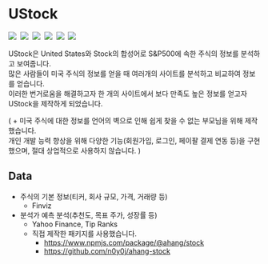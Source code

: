 # UStock

<p align="start">
<img src="https://img.shields.io/badge/React-61DAFB?style=flat-square&logo=React&logoColor=white"/></a>&nbsp 
<img src="https://img.shields.io/badge/GraohQL-E10098?style=flat-square&logo=GraphQL&logoColor=white"/></a>&nbsp 
<img src="https://img.shields.io/badge/Apollo-311C87?style=flat-square&logo=Apollo-GraphQL&logoColor=white"/></a>&nbsp 
<img src="https://img.shields.io/badge/Node.js-339933?style=flat-square&logo=Node.js&logoColor=white"/></a>&nbsp 
<img src="https://img.shields.io/badge/MongoDB-47A248?style=flat-square&logo=MongoDB&logoColor=white"/></a>&nbsp 
<img src="https://img.shields.io/badge/Docker-2496ED?style=flat-square&logo=Docker&logoColor=white"/>
</p>


UStock은 United States와 Stock의 합성어로 S&P500에 속한 주식의 정보를 분석하고 보여줍니다.<br />
많은 사람들이 미국 주식의 정보를 얻을 때 여러개의 사이트를 분석하고 비교하여 정보를 얻습니다.<br />
이러한 번거로움을 해결하고자 한 개의 사이트에서 보다 만족도 높은 정보를 얻고자 UStock을 제작하게 되었습니다.
<br />



( + 미국 주식에 대한 정보를 언어의 벽으로 인해 쉽게 찾을 수 없는 부모님을 위해 제작했습니다.<br />
개인 개발 능력 향상을 위해 다양한 기능(회원가입, 로그인, 페이팔 결제 연동 등)을 구현했으며, 절대 상업적으로 사용하지 않습니다. )
<br />


## Data

* 주식의 기본 정보(티커, 회사 규모, 가격, 거래량 등)
  * Finviz
* 분석가 예측 분석(추천도, 목표 주가, 성장률 등)
  * Yahoo Finance, Tip Ranks
  * 직접 제작한 패키지를 사용했습니다.
    * https://www.npmjs.com/package/@ahang/stock
    * https://github.com/n0y0j/ahang-stock



